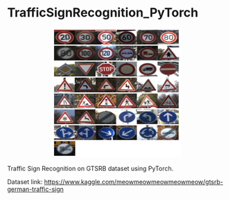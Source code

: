 # TrafficSignRecognition_PyTorch

<div align="center">
    <img src="trafficsign.jpeg" alt="Logo" width="300" height="300">
</div>

Traffic Sign Recognition on GTSRB dataset using PyTorch.

Dataset link: https://www.kaggle.com/meowmeowmeowmeowmeow/gtsrb-german-traffic-sign
